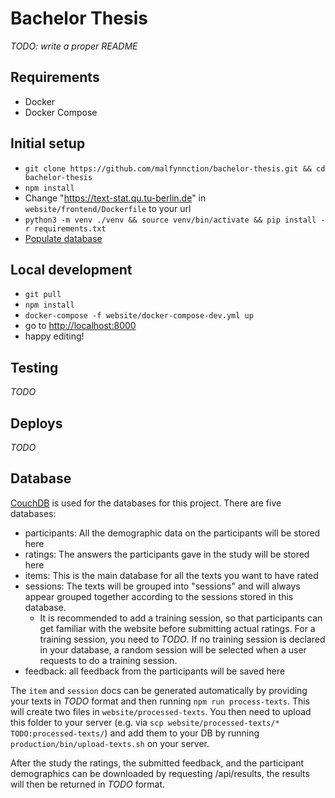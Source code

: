 # Bachelor Thesis

_TODO: write a proper README_

## Requirements

- Docker
- Docker Compose

## Initial setup

- `git clone https://github.com/malfynnction/bachelor-thesis.git && cd bachelor-thesis`
- `npm install`
- Change "https://text-stat.qu.tu-berlin.de" in `website/frontend/Dockerfile` to your url
- `python3 -m venv ./venv && source venv/bin/activate && pip install -r requirements.txt`
- [Populate database](#database)

## Local development

- `git pull`
- `npm install`
- `docker-compose -f website/docker-compose-dev.yml up`
- go to [http://localhost:8000](http://localhost:8000)
- happy editing!

## Testing

_TODO_

## Deploys

_TODO_

<a name='database'></a>

## Database

[CouchDB](https://couchdb.apache.org/) is used for the databases for this project. There are five databases:

- participants: All the demographic data on the participants will be stored here
- ratings: The answers the participants gave in the study will be stored here
- items: This is the main database for all the texts you want to have rated
- sessions: The texts will be grouped into "sessions" and will always appear grouped together according to the sessions stored in this database.
  - It is recommended to add a training session, so that participants can get familiar with the website before submitting actual ratings. For a training session, you need to _TODO_. If no training session is declared in your database, a random session will be selected when a user requests to do a training session.
- feedback: all feedback from the participants will be saved here

The `item` and `session` docs can be generated automatically by providing your texts in _TODO_ format and then running `npm run process-texts`. This will create two files in `website/processed-texts`. You then need to upload this folder to your server (e.g. via `scp website/processed-texts/* TODO:processed-texts/`) and add them to your DB by running `production/bin/upload-texts.sh` on your server.

After the study the ratings, the submitted feedback, and the participant demographics can be downloaded by requesting /api/results, the results will then be returned in _TODO_ format.
